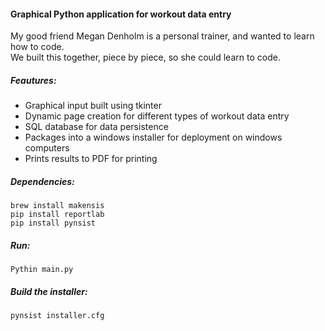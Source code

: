 #### Graphical Python application for workout data entry

My good friend Megan Denholm is a personal trainer, and wanted to learn how to code.  
We built this together, piece by piece, so she could learn to code.  
  

##### Feautures:
* Graphical input built using tkinter
* Dynamic page creation for different types of workout data entry
* SQL database for data persistence
* Packages into a windows installer for deployment on windows computers
* Prints results to PDF for printing



##### Dependencies:
```
brew install makensis
pip install reportlab
pip install pynsist
```

##### Run:
```
Pythin main.py
```

##### Build the installer:
```
pynsist installer.cfg
```
